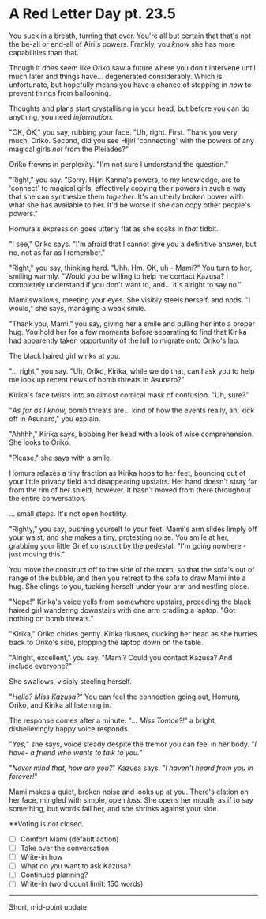 # A Red Letter Day pt. 23.5

You suck in a breath, turning that over. You're all but certain that that's not the be-all or end-all of Airi's powers. Frankly, you *know* she has more capabilities than that.

Though it *does* seem like Oriko saw a future where you don't intervene until much later and things have... degenerated considerably. Which is unfortunate, but hopefully means you have a chance of stepping in *now* to prevent things from ballooning.

Thoughts and plans start crystallising in your head, but before you can do anything, you need *information*.

"OK, OK," you say, rubbing your face. "Uh, right. First. Thank you very much, Oriko. Second, did you see Hijiri 'connecting' with the powers of any magical girls *not* from the Pleiades?"

Oriko frowns in perplexity. "I'm not sure I understand the question."

"Right," you say. "Sorry. Hijiri Kanna's powers, to my knowledge, are to 'connect' to magical girls, effectively copying their powers in such a way that she can synthesize them *together*. It's an utterly broken power with what she has available to her. It'd be worse if she can copy other people's powers."

Homura's expression goes utterly flat as she soaks in *that* tidbit.

"I see," Oriko says. "I'm afraid that I cannot give you a definitive answer, but no, not as far as I remember."

"Right," you say, thinking hard. "Uhh. Hm. OK, uh - Mami?" You turn to her, smiling warmly. "Would you be willing to help me contact Kazusa? I completely understand if you don't want to, and... it's alright to say no."

Mami swallows, meeting your eyes. She visibly steels herself, and nods. "I would," she says, managing a weak smile.

"Thank you, Mami," you say, giving her a smile and pulling her into a proper hug. You hold her for a few moments before separating to find that Kirika had apparently taken opportunity of the lull to migrate onto Oriko's lap.

The black haired girl winks at you.

"... right," you say. "Uh, Oriko, Kirika, while we do that, can I ask you to help me look up recent news of bomb threats in Asunaro?"

Kirika's face twists into an almost comical mask of confusion. "Uh, sure?"

"*As far as I know,* bomb threats are... kind of how the events really, ah, kick off in Asunaro," you explain.

"Ahhhh," Kirika says, bobbing her head with a look of wise comprehension. She looks to Oriko.

"Please," she says with a smile.

Homura relaxes a tiny fraction as Kirika hops to her feet, bouncing out of your little privacy field and disappearing upstairs. Her hand doesn't stray far from the rim of her shield, however. It hasn't moved from there throughout the entire conversation.

... small steps. It's not open hostility.

"Righty," you say, pushing yourself to your feet. Mami's arm slides limply off your waist, and she makes a tiny, protesting noise. You smile at her, grabbing your little Grief construct by the pedestal. "I'm going nowhere - just moving this."

You move the construct off to the side of the room, so that the sofa's out of range of the bubble, and then you retreat to the sofa to draw Mami into a hug. She clings to you, tucking herself under your arm and nestling close.

"Nope!" Kirika's voice yells from somewhere upstairs, preceding the black haired girl wandering downstairs with one arm cradling a laptop. "Got nothing on bomb threats."

"Kirika," Oriko chides gently. Kirika flushes, ducking her head as she hurries back to Oriko's side, plopping the laptop down on the table.

"Alright, excellent," you say. "Mami? Could you contact Kazusa? And include everyone?"

She swallows, visibly steeling herself.

"*Hello? Miss Kazusa?*" You can feel the connection going out, Homura, Oriko, and Kirika all listening in.

The response comes after a minute. "*... Miss Tomoe?!*" a bright, disbelievingly happy voice responds.

"*Yes,*" she says, voice steady despite the tremor you can feel in her body. "*I have- a friend who wants to talk to you.*"

"*Never mind that, how are you?*" Kazusa says. "*I haven't heard from you in forever!*"

Mami makes a quiet, broken noise and looks up at you. There's elation on her face, mingled with simple, open *loss*. She opens her mouth, as if to say something, but words fail her, and she shrinks against your side.

**Voting is *not* closed.

- [ ] Comfort Mami (default action)
- [ ] Take over the conversation
- [ ] Write-in how
- [ ] What do you want to ask Kazusa?
- [ ] Continued planning?
- [ ] Write-in (word count limit: 150 words)

---

Short, mid-point update.
